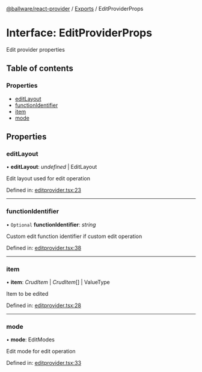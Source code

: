 [@ballware/react-provider](../README.md) / [Exports](../modules.md) / EditProviderProps

# Interface: EditProviderProps

Edit provider properties

## Table of contents

### Properties

- [editLayout](editproviderprops.md#editlayout)
- [functionIdentifier](editproviderprops.md#functionidentifier)
- [item](editproviderprops.md#item)
- [mode](editproviderprops.md#mode)

## Properties

### editLayout

• **editLayout**: *undefined* \| EditLayout

Edit layout used for edit operation

Defined in: [editprovider.tsx:23](https://github.com/ballware/ballware-client/blob/b80f26b/packages/react-provider/src/editprovider.tsx#L23)

___

### functionIdentifier

• `Optional` **functionIdentifier**: *string*

Custom edit function identifier if custom edit operation

Defined in: [editprovider.tsx:38](https://github.com/ballware/ballware-client/blob/b80f26b/packages/react-provider/src/editprovider.tsx#L38)

___

### item

• **item**: *CrudItem* \| *CrudItem*[] \| ValueType

Item to be edited

Defined in: [editprovider.tsx:28](https://github.com/ballware/ballware-client/blob/b80f26b/packages/react-provider/src/editprovider.tsx#L28)

___

### mode

• **mode**: EditModes

Edit mode for edit operation

Defined in: [editprovider.tsx:33](https://github.com/ballware/ballware-client/blob/b80f26b/packages/react-provider/src/editprovider.tsx#L33)
